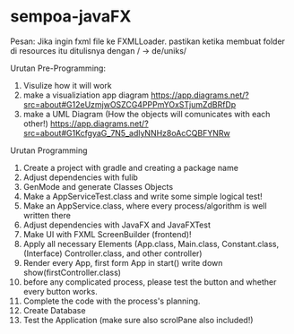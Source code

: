 # sempoa-javaFX

Pesan:
Jika ingin fxml file ke FXMLLoader. pastikan ketika membuat folder di resources itu ditulisnya dengan / -> de/uniks/

Urutan Pre-Programming:
1. Visulize how it will work
2. make a visualiziation app diagram https://app.diagrams.net/?src=about#G12eUzmjwOSZCG4PPPmYOxSTjumZdBRfDp
3. make a UML Diagram (How the objects will comunicates with each other!) https://app.diagrams.net/?src=about#G1KcfgyaG_7N5_adlyNNHz8oAcCQBFYNRw

Urutan Programming
1. Create a project with gradle and creating a package name
2. Adjust dependencies with fulib
3. GenMode and generate Classes Objects
4. Make a AppServiceTest.class and write some simple logical test!
5. Make an AppService.class, where every process/algorithm is well written there
6. Adjust dependencies with JavaFX and JavaFXTest
7. Make UI with FXML ScreenBuilder (frontend)!
8. Apply all necessary Elements (App.class, Main.class, Constant.class, (Interface) Controller.class, and other controller)
9. Render every App, first form App in start() write down show(firstController.class)
10. before any complicated process, please test the button and whether every button works.
11. Complete the code with the process's planning.
12. Create Database
13. Test the Application (make sure also scrolPane also included!)
